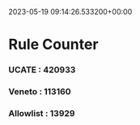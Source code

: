 2023-05-19 09:14:26.533200+00:00
# Rule Counter 
 ### UCATE : 420933

 ### Veneto : 113160

 ### Allowlist : 13929